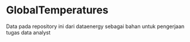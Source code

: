 # GlobalTemperatures
Data pada repository ini dari dataenergy sebagai bahan untuk pengerjaan tugas data analyst

